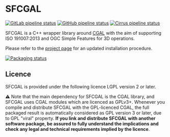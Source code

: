 # SFCGAL

[![GitLab pipeline status](https://gitlab.com/Oslandia/SFCGAL/badges/master/pipeline.svg)](https://gitlab.com/Oslandia/SFCGAL/-/commits/master)
[![GitHub pipeline status](https://github.com/Oslandia/SFCGAL_CI/actions/workflows/msys.yml/badge.svg)](https://github.com/Oslandia/SFCGAL_CI/actions?query=branch%3Amaster)
[![Cirrus pipeline status](https://api.cirrus-ci.com/github/Oslandia/SFCGAL_CI.svg)](http://cirrus-ci.com/github/Oslandia/SFCGAL_CI)

SFCGAL is a C++ wrapper library around [CGAL](http://www.cgal.org) with the aim of supporting ISO 191007:2013 and OGC Simple Features for 3D operations.

Please refer to the <a href="http://oslandia.gitlab.io/SFCGAL">project page</a> for an updated installation procedure.

[![Packaging status](https://repology.org/badge/vertical-allrepos/sfcgal.svg)](https://repology.org/project/sfcgal/versions)

## Licence

SFCGAL is provided under the following licence LGPL version 2 or later.

:warning: Note that the main dependency for SFCGAL is the CGAL library, and SFCGAL uses CGAL modules which are licenced as GPLv3+. Whenever you compile and distribute SFCGAL with the GPL-licenced CGAL, the full packaged result is automatically considered as GPL version 3 or later, due to GPL "viral" property. **If you link and distribute SFCGAL with another software package, be assured to fully understand the implications and check any legal and technical requirements implied by the licence**.
